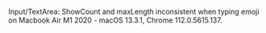 Input/TextArea: ShowCount and maxLength inconsistent when typing emoji on Macbook Air M1 2020 - macOS 13.3.1, Chrome 112.0.5615.137.
